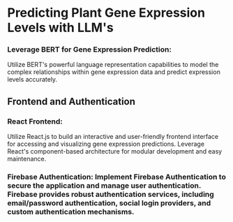 # Predicting Plant Gene Expression Levels with LLM's

### Leverage BERT for Gene Expression Prediction: 
Utilize BERT's powerful language representation capabilities to model the complex relationships within gene expression data and predict expression levels accurately.

## Frontend and Authentication

### React Frontend: 
Utilize React.js to build an interactive and user-friendly frontend interface for accessing and visualizing gene expression predictions. Leverage React's component-based architecture for modular development and easy maintenance.

### Firebase Authentication: Implement Firebase Authentication to secure the application and manage user authentication. Firebase provides robust authentication services, including email/password authentication, social login providers, and custom authentication mechanisms.
